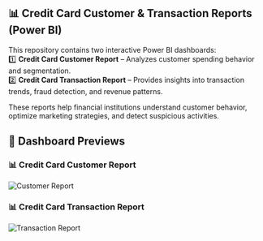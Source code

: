 ## 📊 Credit Card Customer & Transaction Reports (Power BI)  
This repository contains two interactive Power BI dashboards:  
1️⃣ **Credit Card Customer Report** – Analyzes customer spending behavior and segmentation.  
2️⃣ **Credit Card Transaction Report** – Provides insights into transaction trends, fraud detection, and revenue patterns.  

These reports help financial institutions understand customer behavior, optimize marketing strategies, and detect suspicious activities.  
## 📸 Dashboard Previews  
### 📊 Credit Card Customer Report  
![Customer Report](https://github.com/ganga-pandey/power-bi-_Project/blob/e5522dc29dae33b58696182af0db1dc3121f5e29/Screenshot%20(29).png)  

### 📊 Credit Card Transaction Report  
![Transaction Report](path/to/transaction_report.png)  

